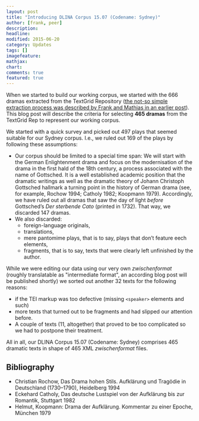 ```yaml
---
layout: post
title: "Introducing DLINA Corpus 15.07 (Codename: Sydney)"
author: [frank, peer]
description: 
headline: 
modified: 2015-06-20
category: Updates
tags: []
imagefeature: 
mathjax: 
chart: 
comments: true
featured: true
---
```

When we started to build our working corpus, we started with the 666 dramas extracted from the TextGrid Repository ([the not-so simple extraction process was described by Frank and Mathias in an earlier post](http://dlina.github.io/A-Not-So-Simple-Question/)). This blog post will describe the criteria for selecting **465 dramas** from the TextGrid Rep to represent our working corpus.

We started with a quick survey and picked out 497 plays that seemed suitable for our Sydney corpus. I.e., we ruled out 169 of the plays by following these assumptions:

* Our corpus should be limited to a special time span: We will start with the German Enlightenment drama and focus on the modernisation of the drama in the first hald of the 18th century, a process associated with the name of Gottsched. It is a well established academic position that the dramatic writings as well as the dramatic theory of Johann Christoph Gottsched hallmark a turning point in the history of German drama (see, for example, Rochow 1994; Catholy 1982; Koopmann 1979). Accordingly, we have ruled out all dramas that saw the day of light *before* Gottsched’s *Der sterbende Cato* (printed in 1732). That way, we discarded 147 dramas.
* We also discarded:
    * foreign-language originals,
    * translations,
    * mere pantomime plays, that is to say, plays that don’t feature <sp>eech elements,
    * fragments, that is to say, texts that were clearly left unfinished by the author.

While we were editing our data using our very own *zwischenformat* (roughly translatable as "intermediate format", an according blog post will be published shortly) we sorted out another 32 texts for the following reasons:

* if the TEI markup was too defective (missing `<speaker>` elements and such)
* more texts that turned out to be fragments and had slipped our attention before.
* A couple of texts (11, altogether) that proved to be too complicated so we had to postpone their treatment.

All in all, our DLINA Corpus 15.07 (Codename: Sydney) comprises 465 dramatic texts in shape of 465 XML *zwischenformat* files.

## Bibliography

* Christian Rochow, Das Drama hohen Stils. Aufklärung und Tragödie in Deutschland (1730–1790), Heidelberg 1994
* Eckehard Catholy, Das deutsche Lustspiel von der Aufklärung bis zur Romantik, Stuttgart 1982
* Helmut, Koopmann: Drama der Aufklärung. Kommentar zu einer Epoche, München 1979
